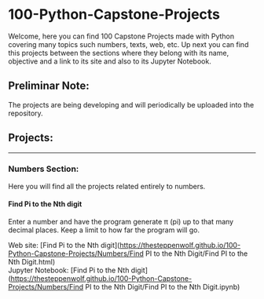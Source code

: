 # 100-Python-Capstone-Projects
Welcome, here you can find 100 Capstone Projects made with Python covering many topics such numbers, texts, web, etc. Up next you can find this projects between the sections where they belong with its name, objective and a link to its site and also to its Jupyter Notebook.

## Preliminar Note: 
The projects are being developing and will periodically be uploaded into the repository.

## Projects:
<hr>

### Numbers Section:
Here you will find all the projects related entirely to numbers.

#### Find Pi to the Nth digit
Enter a number and have the program generate π (pi) up to that many decimal places. Keep a limit to how far the program will go.

Web site: [Find Pi to the Nth digit](https://thesteppenwolf.github.io/100-Python-Capstone-Projects/Numbers/Find PI to the Nth Digit/Find PI to the Nth Digit.html)
<br>
Jupyter Notebook: [Find Pi to the Nth digit](https://thesteppenwolf.github.io/100-Python-Capstone-Projects/Numbers/Find PI to the Nth Digit/Find PI to the Nth Digit.ipynb)
